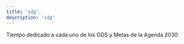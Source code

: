 ```yaml
---
title: 'sdg'
description: 'sdg'
---
```

Tiempo dedicado a cada uno de los ODS y Metas de la Agenda 2030

